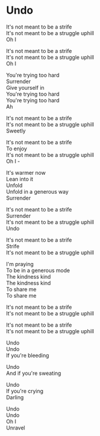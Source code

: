 # Undo  

It's not meant to be a strife  
It's not meant to be a struggle uphill  
Oh I  

It's not meant to be a strife  
It's not meant to be a struggle uphill  
Oh I  

You're trying too hard  
Surrender  
Give yourself in  
You're trying too hard  
You're trying too hard  
Ah

It's not meant to be a strife  
It's not meant to be a struggle uphill  
Sweetly  

It's not meant to be a strife  
To enjoy  
It's not meant to be a struggle uphill  
Oh I  -

It's warmer now  
Lean into it  
Unfold  
Unfold in a generous way  
Surrender  

It's not meant to be a strife  
Surrender  
It's not meant to be a struggle uphill  
Undo  

It's not meant to be a strife  
Strife  
It's not meant to be a struggle uphill  

I'm praying  
To be in a generous mode  
The kindness kind  
The kindness kind  
To share me  
To share me  

It's not meant to be a strife  
It's not meant to be a struggle uphill  

It's not meant to be a strife  
It's not meant to be a struggle uphill  

Undo  
Undo  
If you're bleeding  

Undo  
And if you're sweating  

Undo  
If you're crying  
Darling  

Undo  
Undo  
Oh I  
Unravel  
